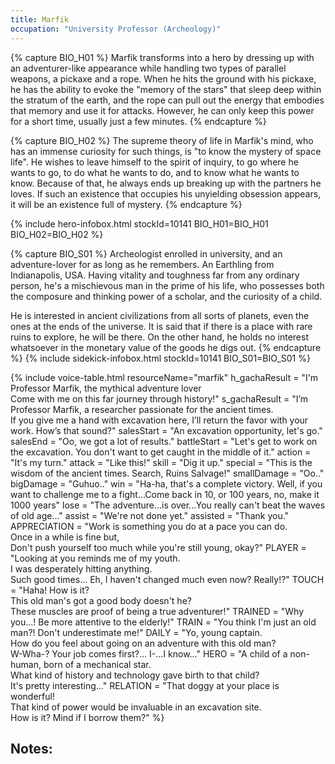 ```yaml
---
title: Marfik
occupation: "University Professor (Archeology)"
---
```

{% capture BIO_H01 %}
Marfik transforms into a hero by dressing up with an adventurer-like appearance while handling two types of parallel weapons, a pickaxe and a rope. When he hits the ground with his pickaxe, he has the ability to evoke the "memory of the stars" that sleep deep within the stratum of the earth, and the rope can pull out the energy that embodies that memory and use it for attacks. However, he can only keep this power for a short time, usually just a few minutes.
{% endcapture %}

{% capture BIO_H02 %}
The supreme theory of life in Marfik's mind, who has an immense curiosity for such things, is "to know the mystery of space life". He wishes to leave himself to the spirit of inquiry, to go where he wants to go, to do what he wants to do, and to know what he wants to know. Because of that, he always ends up breaking up with the partners he loves. If such an existence that occupies his unyielding obsession appears, it will be an existence full of mystery.
{% endcapture %}

{% include hero-infobox.html stockId=10141 BIO_H01=BIO_H01 BIO_H02=BIO_H02 %}

{% capture BIO_S01 %}
Archeologist enrolled in university, and an adventure-lover for as long as he remembers. An Earthling from Indianapolis, USA. Having vitality and toughness far from any ordinary person, he's a mischievous man in the prime of his life, who possesses both the composure and thinking power of a scholar, and the curiosity of a child.

He is interested in ancient civilizations from all sorts of planets, even the ones at the ends of the universe. It is said that if there is a place with rare ruins to explore, he will be there. On the other hand, he holds no interest whatsoever in the monetary value of the goods he digs out.
{% endcapture %}
{% include sidekick-infobox.html stockId=10141 BIO_S01=BIO_S01 %}

{% include voice-table.html resourceName="marfik"
h_gachaResult = "I'm Professor Marfik, the mythical adventure lover<br>Come with me on this far journey through history!"
s_gachaResult = "I’m Professor Marfik, a researcher passionate for the ancient times.<br>If you give me a hand with excavation here, I’ll return the favor with your work. How’s that sound?"
salesStart = "An excavation opportunity, let's go."
salesEnd = "Oo, we got a lot of results."
battleStart = "Let's get to work on the excavation. You don't want to get caught in the middle of it."
action = "It's my turn."
attack = "Like this!"
skill = "Dig it up."
special = "This is the wisdom of the ancient times. Search, Ruins Salvage!"
smallDamage = "Oo.."
bigDamage = "Guhuo.."
win = "Ha-ha, that's a complete victory. Well, if you want to challenge me to a fight...Come back in 10, or 100 years, no, make it 1000 years"
lose = "The adventure...is over...You really can't beat the waves of old age..."
assist = "We're not done yet."
assisted = "Thank you."
APPRECIATION = "Work is something you do at a pace you can do.<br>Once in a while is fine but,<br>Don't push yourself too much while you're still young, okay?"
PLAYER = "Looking at you reminds me of my youth.<br>I was desperately hitting anything.<br>Such good times... Eh, I haven't changed much even now? Really!?"
TOUCH = "Haha! How is it?<br>This old man's got a good body doesn't he?<br>These muscles are proof of being a true adventurer!"
TRAINED = "Why you...! Be more attentive to the elderly!"
TRAIN = "You think I'm just an old man?! Don't underestimate me!"
DAILY = "Yo, young captain.<br>How do you feel about going on an adventure with this old man?<br>W-Wha-? Your job comes first?... I-...I know..."
HERO =  "A child of a non-human, born of a mechanical star.<br>What kind of history and technology gave birth to that child?<br>It's pretty interesting..."
RELATION = "That doggy at your place is wonderful!<br>That kind of power would be invaluable in an excavation site.<br>How is it? Mind if I borrow them?"
%}

## Notes:

